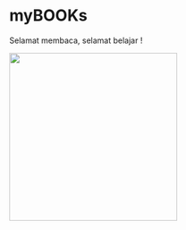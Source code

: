 # myBOOKs
Selamat membaca, selamat belajar !

<img src="https://github.com/whentea/afbeldingeen/blob/master/Python1.jpeg" align="center" width="300">